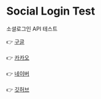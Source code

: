# Social Login Test
소셜로그인 API 테스트

👉 [구글](https://cloud.google.com/identity-platform/docs/web/google?hl=ko) <br><br>
👉 [카카오](https://developers.kakao.com/docs/latest/ko/kakaologin/common) <br><br>
👉 [네이버](https://developers.naver.com/products/login/api/api.md) <br><br>
👉 [깃허브](https://docs.github.com/ko/rest/users/social-accounts?apiVersion=2022-11-28)
